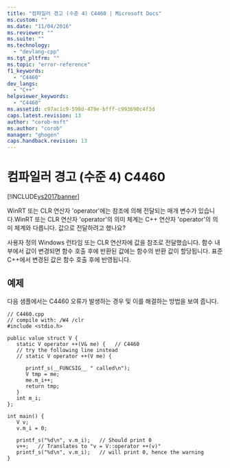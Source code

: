 ```yaml
---
title: "컴파일러 경고 (수준 4) C4460 | Microsoft Docs"
ms.custom: ""
ms.date: "11/04/2016"
ms.reviewer: ""
ms.suite: ""
ms.technology: 
  - "devlang-cpp"
ms.tgt_pltfrm: ""
ms.topic: "error-reference"
f1_keywords: 
  - "C4460"
dev_langs: 
  - "C++"
helpviewer_keywords: 
  - "C4460"
ms.assetid: c97ac1c9-598d-479e-bfff-c993690c4f3d
caps.latest.revision: 13
author: "corob-msft"
ms.author: "corob"
manager: "ghogen"
caps.handback.revision: 13
---
```

# 컴파일러 경고 (수준 4) C4460
[!INCLUDE[vs2017banner](../../assembler/inline/includes/vs2017banner.md)]

WinRT 또는 CLR 연산자 'operator'에는 참조에 의해 전달되는 매개 변수가 있습니다.WinRT 또는 CLR 연산자 'operator'의 의미 체계는 C\+\+ 연산자 'operator'의 의미 체계와 다릅니다. 값으로 전달하려고 했나요?  
  
 사용자 정의 Windows 런타임 또는 CLR 연산자에 값을 참조로 전달했습니다.  함수 내부에서 값이 변경되면 함수 호출 후에 반환된 값에는 함수의 반환 값이 할당됩니다.  표준 C\+\+에서 변경된 값은 함수 호출 후에 반영됩니다.  
  
## 예제  
 다음 샘플에서는 C4460 오류가 발생하는 경우 및 이를 해결하는 방법을 보여 줍니다.  
  
```  
// C4460.cpp  
// compile with: /W4 /clr   
#include <stdio.h>  
  
public value struct V {  
   static V operator ++(V& me) {   // C4460  
   // try the following line instead  
   // static V operator ++(V me) {  
  
      printf_s(__FUNCSIG__ " called\n");  
      V tmp = me;  
      me.m_i++;  
      return tmp;  
   }  
   int m_i;  
};  
  
int main() {  
   V v;  
   v.m_i = 0;  
  
   printf_s("%d\n", v.m_i);   // Should print 0  
   v++;   // Translates to "v = V::operator ++(v)"  
   printf_s("%d\n", v.m_i);   // will print 0, hence the warning  
}  
```
